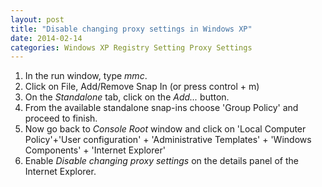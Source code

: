```yaml
---
layout: post
title: "Disable changing proxy settings in Windows XP"
date: 2014-02-14
categories: Windows XP Registry Setting Proxy Settings
---
```

1. In the run window, type *mmc*.
2. Click on File, Add/Remove Snap In (or press control + m)
3. On the *Standalone* tab, click on the *Add...* button. 
4. From the available standalone snap-ins choose 'Group Policy' and proceed to finish.
5. Now go back to *Console Root* window and click on 'Local Computer Policy'+'User configuration' + 'Administrative Templates' + 'Windows Components' + 'Internet Explorer'
6. Enable *Disable changing proxy settings* on the details panel of the Internet Explorer. 
